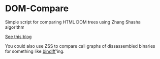 # DOM-Compare
Simple script for comparing HTML DOM trees using Zhang Shasha algorithm

[See this blog](https://umbrella.cisco.com/blog/2015/09/01/the-good-the-bad-and-the-parked/)

You could also use ZSS to compare call graphs of dissassembled binaries for something like [bindiff](https://www.zynamics.com/bindiff.html)'ing. 
